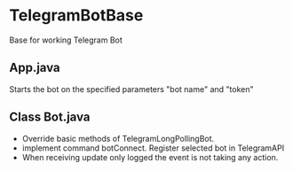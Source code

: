 # TelegramBotBase

Base for working Telegram Bot

## App.java
Starts the bot on the specified parameters "bot name" and "token"

## Class Bot.java
- Override basic methods of TelegramLongPollingBot.
- implement command botConnect. Register selected bot in TelegramAPI
- When receiving update only logged the event is not taking any action.

